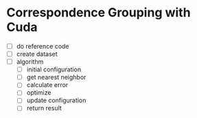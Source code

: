 # Correspondence Grouping with Cuda

- [ ] do reference code
- [ ] create dataset
- [ ] algorithm
    - [ ] initial configuration
    - [ ] get nearest neighbor
    - [ ] calculate error
    - [ ] optimize
    - [ ] update configuration
    - [ ] return result
